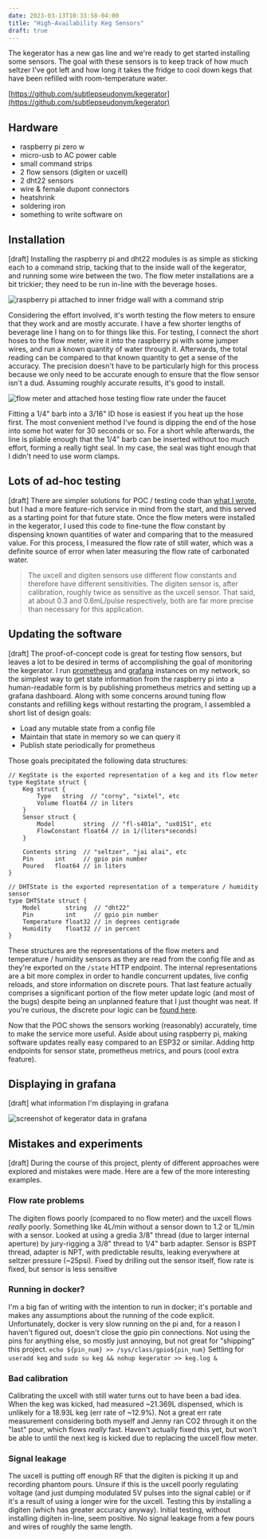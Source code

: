 ```yaml
---
date: 2023-03-13T10:33:58-04:00
title: "High-Availability Keg Sensors"
draft: true
---
```

The kegerator has a new gas line and we're ready to get started installing some sensors. The goal with these sensors is to keep track of how much seltzer I've got left and how long it takes the fridge to cool down kegs that have been refilled with room-temperature water.

[https://github.com/subtlepseudonym/kegerator](https://github.com/subtlepseudonym/kegerator)

## Hardware
- raspberry pi zero w
- micro-usb to AC power cable
- small command strips
- 2 flow sensors (digiten or uxcell)
- 2 dht22 sensors
- wire & female dupont connectors
- heatshrink
- soldering iron
- something to write software on

## Installation
[draft]
Installing the raspberry pi and dht22 modules is as simple as sticking each to a command strip, tacking that to the inside wall of the kegerator, and running some wire between the two. The flow meter installations are a bit trickier; they need to be run in-line with the beverage hoses.

![raspberry pi attached to inner fridge wall with a command strip](raspi.jpg)

Considering the effort involved, it's worth testing the flow meters to ensure that they work and are mostly accurate. I have a few shorter lengths of beverage line I hang on to for things like this. For testing, I connect the short hoses to the flow meter, wire it into the raspberry pi with some jumper wires, and run a known quantity of water through it. Afterwards, the total reading can be compared to that known quantity to get a sense of the accuracy. The precision doesn't have to be particularly high for this process because we only need to be accurate enough to ensure that the flow sensor isn't a dud. Assuming roughly accurate results, it's good to install.

![flow meter and attached hose testing flow rate under the faucet](flow-meter-test.jpg)

Fitting a 1/4" barb into a 3/16" ID hose is easiest if you heat up the hose first. The most convenient method I've found is dipping the end of the hose into some hot water for 30 seconds or so. For a short while afterwards, the line is pliable enough that the 1/4" barb can be inserted without too much effort, forming a really tight seal. In my case, the seal was tight enough that I didn't need to use worm clamps.

## Lots of ad-hoc testing
[draft]
There are simpler solutions for POC / testing code than [what I wrote](https://github.com/subtlepseudonym/kegerator/blob/e2c3f547e3ddf006f38abbbf9283e73fb687bcbb/main.go), but I had a more feature-rich service in mind from the start, and this served as a starting point for that future state. Once the flow meters were installed in the kegerator, I used this code to fine-tune the flow constant by dispensing known quantities of water and comparing that to the measured value. For this process, I measured the flow rate of still water, which was a definite source of error when later measuring the flow rate of carbonated water.

> The uxcell and digiten sensors use different flow constants and therefore have different sensitivities. The digiten sensor is, after calibration, roughly twice as sensitive as the uxcell sensor. That said, at about 0.3 and 0.6mL/pulse respectively, both are far more precise than necessary for this application.

## Updating the software
[draft]
The proof-of-concept code is great for testing flow sensors, but leaves a lot to be desired in terms of accomplishing the goal of monitoring the kegerator. I run [prometheus]() and [grafana]() instances on my network, so the simplest way to get state information from the raspberry pi into a human-readable form is by publishing prometheus metrics and setting up a grafana dashboard. Along with some concerns around tuning flow constants and refilling kegs without restarting the program, I assembled a short list of design goals:
- Load any mutable state from a config file
- Maintain that state in memory so we can query it
- Publish state periodically for prometheus

Those goals precipitated the following data structures:
```golang
// KegState is the exported representation of a keg and its flow meter
type KegState struct {
	Keg struct {
		Type   string  // "corny", "sixtel", etc
		Volume float64 // in liters
	}
	Sensor struct {
		Model        string  // "fl-s401a", "ux0151", etc
		FlowConstant float64 // in 1/(liters*seconds)
	}

	Contents string  // "seltzer", "jai alai", etc
	Pin      int     // gpio pin number
	Poured   float64 // in liters
}

// DHTState is the exported representation of a temperature / humidity sensor
type DHTState struct {
	Model       string  // "dht22"
	Pin         int     // gpio pin number
	Temperature float32 // in degrees centigrade
	Humidity    float32 // in percent
}
```

These structures are the representations of the flow meters and temperature / humidity sensors as they are read from the config file and as they're exported on the `/state` HTTP endpoint. The internal representations are a bit more complex in order to handle concurrent updates, live config reloads, and store information on discrete pours. That last feature actually comprises a significant portion of the flow meter update logic (and most of the bugs) despite being an unplanned feature that I just thought was neat. If you're curious, the discrete pour logic can be [found here](https://github.com/subtlepseudonym/kegerator/blob/00210a010fde41f6788851a82bf36740a3f93ae8/flow.go#L203).

Now that the POC shows the sensors working (reasonably) accurately, time to make the service more useful.
Aside about using raspberry pi, making software updates really easy compared to an ESP32 or similar.
Adding http endpoints for sensor state, prometheus metrics, and pours (cool extra feature).

## Displaying in grafana
[draft]
what information I'm displaying in grafana

![screenshot of kegerator data in grafana](grafana.jpg)

## Mistakes and experiments
[draft]
During the course of this project, plenty of different approaches were explored and mistakes were made. Here are a few of the more interesting examples.

### Flow rate problems
The digiten flows poorly (compared to no flow meter) and the uxcell flows _really_ poorly. Something like 4L/min without a sensor down to 1.2 or 1L/min with a sensor. Looked at using a gredia 3/8" thread (due to larger internal aperture) by jury-rigging a 3/8" thread to 1/4" barb adapter. Sensor is BSPT thread, adapter is NPT, with predictable results, leaking everywhere at seltzer pressure (~25psi). Fixed by drilling out the sensor itself, flow rate is fixed, but sensor is less sensitive

### Running in docker?
I'm a big fan of writing with the intention to run in docker; it's portable and makes any assumptions about the running of the code explicit. Unfortunately, docker is very slow running on the pi and, for a reason I haven't figured out, doesn't close the gpio pin connections. Not using the pins for anything else, so mostly just annoying, but not great for "shipping" this project.
`echo ${pin_num} >> /sys/class/gpio${pin_num}`
Settling for `useradd keg` and `sudo su keg && nohup kegerator >> keg.log &`

### Bad calibration
Calibrating the uxcell with still water turns out to have been a bad idea. When the keg was kicked, had measured ~21.369L dispensed, which is unlikely for a 18.93L keg (err rate of ~12.9%). Not a great err rate measurement considering both myself and Jenny ran CO2 through it on the "last" pour, which flows _really_ fast. Haven't actually fixed this yet, but won't be able to until the next keg is kicked due to replacing the uxcell flow meter.

### Signal leakage
The uxcell is putting off enough RF that the digiten is picking it up and recording phantom pours. Unsure if this is the uxcell poorly regulating voltage (and just dumping modulated 5V pulses into the signal cable) or if it's a result of using a longer wire for the uxcell. Testing this by installing a digiten (which has greater accuracy anyway). Initial testing, without installing digiten in-line, seem positive. No signal leakage from a few pours and wires of roughly the same length.
